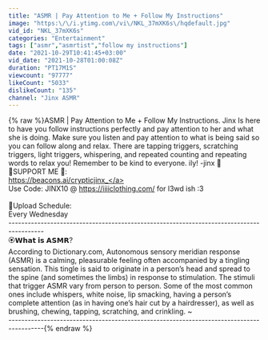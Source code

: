 ```yaml
---
title: "ASMR | Pay Attention to Me + Follow My Instructions"
image: "https:\/\/i.ytimg.com\/vi\/NKL_37mXK6s\/hqdefault.jpg"
vid_id: "NKL_37mXK6s"
categories: "Entertainment"
tags: ["asmr","asmrtist","follow my instructions"]
date: "2021-10-29T10:41:45+03:00"
vid_date: "2021-10-28T01:00:08Z"
duration: "PT17M1S"
viewcount: "97777"
likeCount: "5033"
dislikeCount: "135"
channel: "Jinx ASMR"
---
```

{% raw %}ASMR | Pay Attention to Me + Follow My Instructions. Jinx Is here to have you follow instructions perfectly and pay attention to her and what she is doing. Make sure you listen and pay attention to what is being said so you can follow along and relax. There are tapping triggers, scratching triggers, light triggers, whispering, and repeated counting and repeating words to relax you! Remember to be kind to everyone. ily! -jinx 💜<br />🌼SUPPORT ME 🌼: <br /><a rel="nofollow" target="blank" href="https://beacons.ai/crypticjinx_">https://beacons.ai/crypticjinx_</a><br />Use Code: JINX10 @ <a rel="nofollow" target="blank" href="https://iiiiclothing.com/">https://iiiiclothing.com/</a> for l3wd ish :3<br /><br />🐞Upload Schedule:<br />Every Wednesday<br />-----------------------------------------------------------------------------------------<br />🏵️𝗪𝗵𝗮𝘁 𝗶𝘀 𝗔𝗦𝗠𝗥?<br />According to Dictionary.com, Autonomous sensory meridian response (ASMR) is a calming, pleasurable feeling often accompanied by a tingling sensation. This tingle is said to originate in a person’s head and spread to the spine (and sometimes the limbs) in response to stimulation. The stimuli that trigger ASMR vary from person to person. Some of the most common ones include whispers, white noise, lip smacking, having a person’s complete attention (as in having one’s hair cut by a hairdresser), as well as brushing, chewing, tapping, scratching, and crinkling. ~<br />-----------------------------------------------------------------------------------------{% endraw %}
